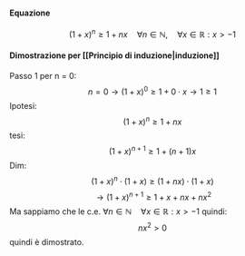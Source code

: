 #### Equazione

$$(1+x)^{n} \geq 1 + nx \quad \forall n \in \mathbb{N} , \quad \forall x \in \mathbb{R} : x> -1$$
#### Dimostrazione per [[Principio di induzione|induzione]]

Passo 1 per n = 0:
$$n=0 \rightarrow (1+x)^{0} \geq 1+0 \cdot x \rightarrow 1 \geq 1$$
Ipotesi:
$$(1+x)^{n} \geq 1 + nx$$
tesi:
$$(1+x)^{n+1} \geq 1+(n+1)x$$
Dim:
$$(1+x)^{n} \cdot (1+x) \geq (1+nx) \cdot (1+x)$$
$$\rightarrow (1+x)^{n+1} \geq 1 + x + nx + nx^{2}$$
Ma sappiamo che le c.e. $\forall n \in \mathbb{N} \quad \forall x \in \mathbb{R} : x > -1$
quindi: 
$$nx^{2} > 0$$
quindi è dimostrato.
